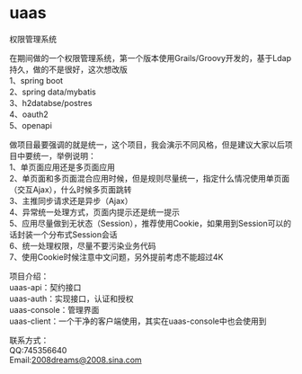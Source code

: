 # uaas
权限管理系统

在期间做的一个权限管理系统，第一个版本使用Grails/Groovy开发的，基于Ldap持久，做的不是很好，这次想改版<br>
1、spring boot<br>
2、spring data/mybatis<br>
3、h2databse/postres<br>
4、oauth2<br>
5、openapi<br>

做项目最要强调的就是统一，这个项目，我会演示不同风格，但是建议大家以后项目中要统一，举例说明：<br>
1、单页面应用还是多页面应用<br>
2、单页面和多页面混合应用时候，但是规则尽量统一，指定什么情况使用单页面（交互Ajax），什么时候多页面跳转<br>
3、主推同步请求还是异步（Ajax）<br>
4、异常统一处理方式，页面内提示还是统一提示<br>
5、应用尽量做到无状态（Session），推荐使用Cookie，如果用到Session可以的话封装一个分布式Session会话<br>
6、统一处理权限，尽量不要污染业务代码<br>
7、使用Cookie时候注意中文问题，另外提前考虑不能超过4K<br>

项目介绍：<br>
uaas-api：契约接口<br>
uaas-auth：实现接口，认证和授权<br>
uaas-console：管理界面<br>
uaas-client：一个干净的客户端使用，其实在uaas-console中也会使用到<br>

联系方式：<br>
QQ:745356640<br>
Email:2008dreams@2008.sina.com<br>

